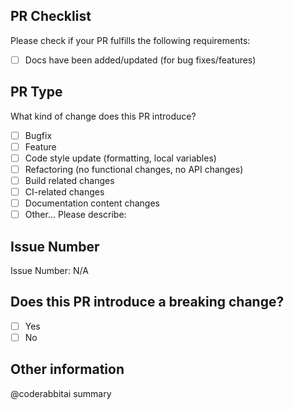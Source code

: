 ## PR Checklist

Please check if your PR fulfills the following requirements:

<!--- [ ] Tests for the changes have been added (for bug fixes/features)-->

- [ ] Docs have been added/updated (for bug fixes/features)

## PR Type

What kind of change does this PR introduce?

<!-- Please check the one that applies to this PR using "x". -->

- [ ] Bugfix
- [ ] Feature
- [ ] Code style update (formatting, local variables)
- [ ] Refactoring (no functional changes, no API changes)
- [ ] Build related changes
- [ ] CI-related changes
- [ ] Documentation content changes
- [ ] Other... Please describe:

## Issue Number

<!-- Bugs and features must be linked to an issue. -->

Issue Number: N/A

## Does this PR introduce a breaking change?

<!-- If this PR contains a breaking change, please describe the impact and migration path for existing applications below. -->

- [ ] Yes
- [ ] No

## Other information

@coderabbitai summary
